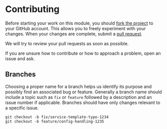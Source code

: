 # Contributing

Before starting your work on this module, you should [fork the project] to your GitHub account. This allows you to
freely experiment with your changes. When your changes are complete, submit a [pull request].

We will try to review your pull requests as soon as possible.

If you are unsure how to contribute or how to approach a problem, open an issue and ask.

## Branches

Choosing a proper name for a branch helps us identify its purpose and possibly find an associated bug or feature.
Generally a branch name should include a topic such as `fix` or `feature` followed by a description and an issue number
if applicable. Branches should have only changes relevant to a specific issue.

```
git checkout -b fix/service-template-typo-1234
git checkout -b feature/config-handling-1235
```

[fork the project]: https://help.github.com/articles/fork-a-repo/
[pull request]: https://help.github.com/articles/using-pull-requests/
